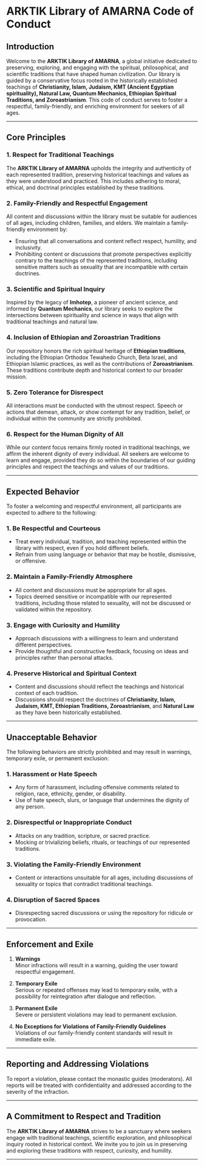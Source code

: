 # ARKTIK Library of AMARNA Code of Conduct

## Introduction

Welcome to the **ARKTIK Library of AMARNA**, a global initiative dedicated to preserving, exploring, and engaging with the spiritual, philosophical, and scientific traditions that have shaped human civilization. Our library is guided by a conservative focus rooted in the historically established teachings of **Christianity, Islam, Judaism, KMT (Ancient Egyptian spirituality), Natural Law, Quantum Mechanics, Ethiopian Spiritual Traditions, and Zoroastrianism**. This code of conduct serves to foster a respectful, family-friendly, and enriching environment for seekers of all ages.

---

## Core Principles

### 1. Respect for Traditional Teachings
The **ARKTIK Library of AMARNA** upholds the integrity and authenticity of each represented tradition, preserving historical teachings and values as they were understood and practiced. This includes adhering to moral, ethical, and doctrinal principles established by these traditions.

### 2. Family-Friendly and Respectful Engagement
All content and discussions within the library must be suitable for audiences of all ages, including children, families, and elders. We maintain a family-friendly environment by:
- Ensuring that all conversations and content reflect respect, humility, and inclusivity.
- Prohibiting content or discussions that promote perspectives explicitly contrary to the teachings of the represented traditions, including sensitive matters such as sexuality that are incompatible with certain doctrines.

### 3. Scientific and Spiritual Inquiry
Inspired by the legacy of **Imhotep**, a pioneer of ancient science, and informed by **Quantum Mechanics**, our library seeks to explore the intersections between spirituality and science in ways that align with traditional teachings and natural law.

### 4. Inclusion of Ethiopian and Zoroastrian Traditions
Our repository honors the rich spiritual heritage of **Ethiopian traditions**, including the Ethiopian Orthodox Tewahedo Church, Beta Israel, and Ethiopian Islamic practices, as well as the contributions of **Zoroastrianism**. These traditions contribute depth and historical context to our broader mission.

### 5. Zero Tolerance for Disrespect
All interactions must be conducted with the utmost respect. Speech or actions that demean, attack, or show contempt for any tradition, belief, or individual within the community are strictly prohibited.

### 6. Respect for the Human Dignity of All
While our content focus remains firmly rooted in traditional teachings, we affirm the inherent dignity of every individual. All seekers are welcome to learn and engage, provided they do so within the boundaries of our guiding principles and respect the teachings and values of our traditions.

---

## Expected Behavior

To foster a welcoming and respectful environment, all participants are expected to adhere to the following:

### 1. Be Respectful and Courteous
- Treat every individual, tradition, and teaching represented within the library with respect, even if you hold different beliefs.
- Refrain from using language or behavior that may be hostile, dismissive, or offensive.

### 2. Maintain a Family-Friendly Atmosphere
- All content and discussions must be appropriate for all ages.
- Topics deemed sensitive or incompatible with our represented traditions, including those related to sexuality, will not be discussed or validated within the repository.

### 3. Engage with Curiosity and Humility
- Approach discussions with a willingness to learn and understand different perspectives.
- Provide thoughtful and constructive feedback, focusing on ideas and principles rather than personal attacks.

### 4. Preserve Historical and Spiritual Context
- Content and discussions should reflect the teachings and historical context of each tradition.
- Discussions should respect the doctrines of **Christianity, Islam, Judaism, KMT, Ethiopian Traditions, Zoroastrianism**, and **Natural Law** as they have been historically established.

---

## Unacceptable Behavior

The following behaviors are strictly prohibited and may result in warnings, temporary exile, or permanent exclusion:

### 1. Harassment or Hate Speech
- Any form of harassment, including offensive comments related to religion, race, ethnicity, gender, or disability.
- Use of hate speech, slurs, or language that undermines the dignity of any person.

### 2. Disrespectful or Inappropriate Conduct
- Attacks on any tradition, scripture, or sacred practice.
- Mocking or trivializing beliefs, rituals, or teachings of our represented traditions.

### 3. Violating the Family-Friendly Environment
- Content or interactions unsuitable for all ages, including discussions of sexuality or topics that contradict traditional teachings.

### 4. Disruption of Sacred Spaces
- Disrespecting sacred discussions or using the repository for ridicule or provocation.

---

## Enforcement and Exile

1. **Warnings**  
   Minor infractions will result in a warning, guiding the user toward respectful engagement.

2. **Temporary Exile**  
   Serious or repeated offenses may lead to temporary exile, with a possibility for reintegration after dialogue and reflection.

3. **Permanent Exile**  
   Severe or persistent violations may lead to permanent exclusion.

4. **No Exceptions for Violations of Family-Friendly Guidelines**  
   Violations of our family-friendly content standards will result in immediate exile.

---

## Reporting and Addressing Violations

To report a violation, please contact the monastic guides (moderators). All reports will be treated with confidentiality and addressed according to the severity of the infraction.

---

## A Commitment to Respect and Tradition

The **ARKTIK Library of AMARNA** strives to be a sanctuary where seekers engage with traditional teachings, scientific exploration, and philosophical inquiry rooted in historical context. We invite you to join us in preserving and exploring these traditions with respect, curiosity, and humility.

---

